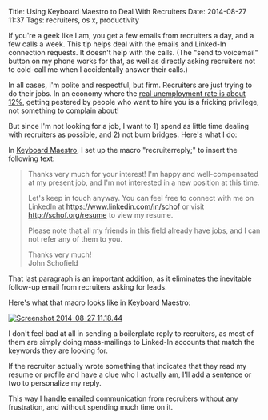 Title: Using Keyboard Maestro to Deal With Recruiters
Date: 2014-08-27 11:37
Tags: recruiters, os x, productivity

If you're a geek like I am, you get a few emails from recruiters a day,
and a few calls a week. This tip helps deal with the emails and
Linked-In connection requests. It doesn't help with the calls. (The
"send to voicemail" button on my phone works for that, as well as
directly asking recruiters not to cold-call me when I accidentally
answer their calls.)

In all cases, I'm polite and respectful, but firm. Recruiters are just
trying to do their jobs. In an economy where the [real unemployment rate
is about 12%](http://www.cnbc.com/id/101810685), getting pestered by
people who want to hire you is a fricking privilege, not something to
complain about!

But since I'm not looking for a job, I want to 1) spend as little time
dealing with recruiters as possible, and 2) not burn bridges. Here's
what I do:

In [Keyboard Maestro](http://www.keyboardmaestro.com/main/), I set up
the macro "recruiterreply;" to insert the following text:

> Thanks very much for your interest! I'm happy and well-compensated at
> my present job, and I'm not interested in a new position at this time.
>
> Let's keep in touch anyway. You can feel free to connect with me on
> LinkedIn at https://www.linkedin.com/in/schof or visit
> http://schof.org/resume to view my resume.
>
> Please note that all my friends in this field already have jobs, and I
> can not refer any of them to you.
>
> Thanks very much!  
>  John Schofield

That last paragraph is an important addition, as it eliminates the
inevitable follow-up email from recruiters asking for leads.

Here's what that macro looks like in Keyboard Maestro:

[![Screenshot
2014-08-27
11.18.44](/wp-content/uploads/2014/08/Screenshot-2014-08-27-11.18.44.png)](/wp-content/uploads/2014/08/Screenshot-2014-08-27-11.18.44.png)


I don't feel bad at all in sending a boilerplate reply to recruiters, as
most of them are simply doing mass-mailings to Linked-In accounts that
match the keywords they are looking for.

If the recruiter actually wrote something that indicates that they read
my resume or profile and have a clue who I actually am, I'll add a
sentence or two to personalize my reply.

This way I handle emailed communication from recruiters without any
frustration, and without spending much time on it.
